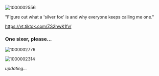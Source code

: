 
![1000002556](https://github.com/user-attachments/assets/65a88882-5290-4570-8db9-c023a315998c)


"Figure out what a 'silver fox' is and why everyone keeps calling me one."

https://vt.tiktok.com/ZS2hwK1fv/

### One sixer, please...

![1000002776](https://github.com/user-attachments/assets/4c0938f2-f2f0-43e1-b235-62ac9f697c31)


![1000002314](https://github.com/user-attachments/assets/f0ea4f0e-15d5-4cd5-9cec-96db82faa414)



*updating...*
<!--
**silverfoxsmaher/silverfoxsmaher** is a ✨ _special_ ✨ repository because its `README.md` (this file) appears on your GitHub profile.

Here are some ideas to get you started:

- 🔭 I’m currently working on ...
- 🌱 I’m currently learning ...
- 👯 I’m looking to collaborate on ...
- 🤔 I’m looking for help with ...
- 💬 Ask me about ...
- 📫 How to reach me: ...
- 😄 Pronouns: ...
- ⚡ Fun fact: ...
-->
